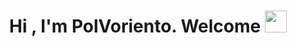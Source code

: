 <h1 align="center">Hi , I'm PolVoriento. Welcome <img src="https://media.giphy.com/media/hvRJCLFzcasrR4ia7z/giphy.gif" width="35"></h1>
